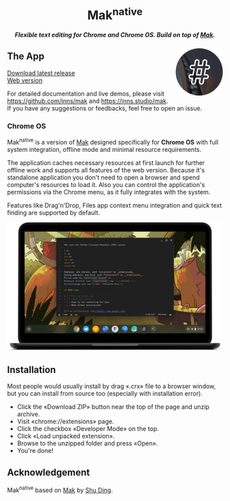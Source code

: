 <h1 align="center">Mak<sup>native<sup></h1>

<h5 align="center">Flexible text editing for Chrome and Chrome OS. Build on top of <a href="https://github.com/inns/mak">Mak</a>.</h5>

<img src='icon.png' width=110 height=110 align='right'/>

## The App
[Download latest release](https://github.com/vladimirkosolapov/mak-native/releases)  
[Web version](https://github.com/inns/mak)

For detailed documentation and live demos, please visit https://github.com/inns/mak and https://inns.studio/mak.  
If you have any suggestions or feedbacks, feel free to open an issue.

### Chrome OS

Mak<sup>native</sup> is a version of [Mak](https://mak.ink) designed specifically for **Chrome OS** with full system integration, offline mode and minimal resource requirements.

The application caches necessary resources at first launch for further offline work and supports all features of the web version. Because it's standalone application you don't need to open a browser and spend computer's resources to load it. Also you can control the application's permissions via the Chrome menu, as it fully integrates with the system.

Features like Drag'n'Drop, Files app context menu integration and quick text finding are supported by default.

<div align="center">
  <img src='preview.png' width=625 />
</div>

## Installation

Most people would usually install by drag «.crx» file to a browser window, but you can install from source too (especially with installation error).

* Click the «Download ZIP» button near the top of the page and unzip archive.
* Visit «chrome://extensions» page.
* Click the checkbox «Developer Mode» on the top.
* Click «Load unpacked extension».
* Browse to the unzipped folder and press «Open».
* You're done!

## Acknowledgement

Mak<sup>native</sup> based on [Mak](https://mak.ink) by [Shu Ding](https://shud.in).

